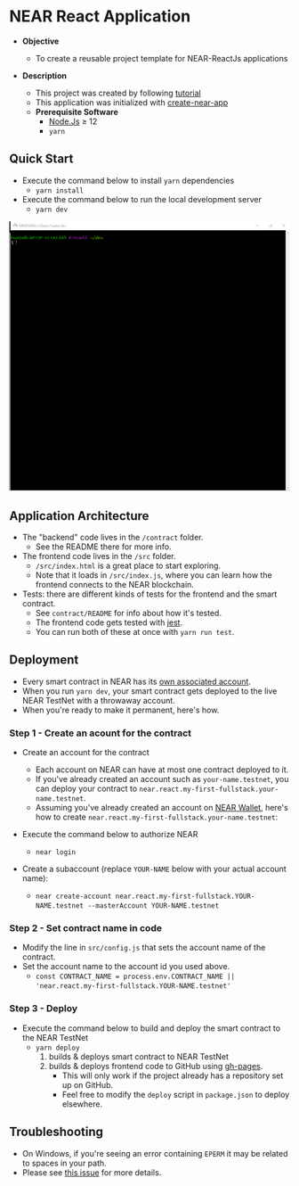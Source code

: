 
[React]: https://reactjs.org/
[create-near-app]: https://github.com/near/create-near-app
[Node.js]: https://nodejs.org/en/download/package-manager/
[jest]: https://jestjs.io/
[NEAR accounts]: https://docs.near.org/docs/concepts/account
[NEAR Wallet]: https://wallet.testnet.near.org/
[near-cli]: https://github.com/near/near-cli
[gh-pages]: https://github.com/tschaub/gh-pages
[tutorial]: https://curriculeon.github.io/Curriculeon/lectures/blockchain/near/my-first-react/content.html

# NEAR React Application

* **Objective**
   * To create a reusable project template for NEAR-ReactJs applications

* **Description**
   * This project was created by following [tutorial]
   * This application was initialized with [create-near-app]
   * **Prerequisite Software**
      * [Node.Js] ≥ 12
      * `yarn`

## Quick Start
* Execute the command below to install `yarn` dependencies
   * `yarn install`
* Execute the command below to run the local development server
   * `yarn dev`


[<img src="./quickstart.gif">](./quickstart.gif)



## Application Architecture


* The "backend" code lives in the `/contract` folder.
   * See the README there for more info.
* The frontend code lives in the `/src` folder.
   * `/src/index.html` is a great place to start exploring.
   * Note that it loads in `/src/index.js`, where you can learn how the frontend connects to the NEAR blockchain.
* Tests: there are different kinds of tests for the frontend and the smart contract.
   * See `contract/README` for info about how it's tested.
   * The frontend code gets tested with [jest].
   * You can run both of these at once with `yarn run test`.


## Deployment
* Every smart contract in NEAR has its [own associated account][NEAR accounts].
* When you run `yarn dev`, your smart contract gets deployed to the live NEAR TestNet with a throwaway account.
* When you're ready to make it permanent, here's how.


### Step 1 - Create an acount for the contract
* Create an account for the contract
   * Each account on NEAR can have at most one contract deployed to it.
   * If you've already created an account such as `your-name.testnet`, you can deploy your contract to `near.react.my-first-fullstack.your-name.testnet`.
   * Assuming you've already created an account on [NEAR Wallet], here's how to create `near.react.my-first-fullstack.your-name.testnet`:

* Execute the command below to authorize NEAR
   * `near login`

* Create a subaccount (replace `YOUR-NAME` below with your actual account name):
   * `near create-account near.react.my-first-fullstack.YOUR-NAME.testnet --masterAccount YOUR-NAME.testnet`


### Step 2 - Set contract name in code
* Modify the line in `src/config.js` that sets the account name of the contract.
* Set the account name to the account id you used above.
   * `const CONTRACT_NAME = process.env.CONTRACT_NAME || 'near.react.my-first-fullstack.YOUR-NAME.testnet'`


### Step 3 - Deploy
* Execute the command below to build and deploy the smart contract to the NEAR TestNet
   * `yarn deploy`
      1. builds & deploys smart contract to NEAR TestNet
      2. builds & deploys frontend code to GitHub using [gh-pages].
         * This will only work if the project already has a repository set up on GitHub.
         * Feel free to modify the `deploy` script in `package.json` to deploy elsewhere.


## Troubleshooting
* On Windows, if you're seeing an error containing `EPERM` it may be related to spaces in your path.
* Please see [this issue](https://github.com/zkat/npx/issues/209) for more details.

